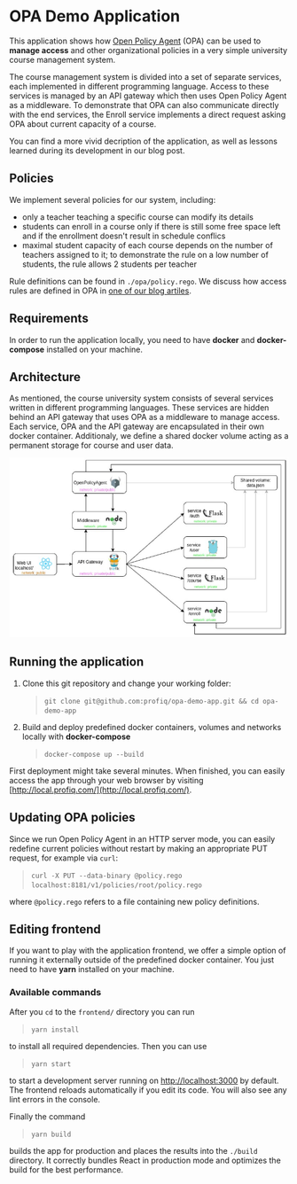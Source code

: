 # OPA Demo Application

This application shows how [Open Policy Agent](https://www.openpolicyagent.org/) (OPA) 
can be used to **manage access** and other organizational policies in a very simple university 
course management system.

The course management system is divided into a set of separate services, each implemented
in different programming language. Access to these services is managed by an API gateway which then
uses Open Policy Agent as a middleware. To demonstrate that OPA can also communicate directly
with the end services, the Enroll service implements a direct request asking OPA about current
capacity of a course.

You can find a more vivid decription of the application, as well as lessons learned during its 
development in our blog post.

## Policies
We implement several policies for our system, including:

* only a teacher teaching a specific course can modify its details
* students can enroll in a course only if there is still some free space left and if the enrollment
  doesn't result in schedule conflics
* maximal student capacity of each course depends on the number of teachers assigned to it; to
  demonstrate the rule on a low number of students, the rule allows 2 students per teacher

Rule definitions can be found in `./opa/policy.rego`. We discuss how access rules are defined in 
OPA in [one of our blog artiles](https://www.profiq.com/decoupling-policies-from-your-software-with-open-policy-agent-part-1/).

## Requirements

In order to run the application locally, you need to have **docker** and **docker-compose** 
installed on your machine.

## Architecture

As mentioned, the course university system consists of several services written in different
programming languages. These services are hidden behind an API gateway that uses OPA as a 
middleware to manage access. Each service, OPA and the API gateway are encapsulated in their own
docker container. Additionaly, we define a shared docker volume acting as a permanent storage
for course and user data. 

![Application architecture](assets/architecture.jpg)

## Running the application

1. Clone this git repository and change your working folder:
   > `git clone git@github.com:profiq/opa-demo-app.git && cd opa-demo-app`
2. Build and deploy predefined docker containers, volumes and networks locally with **docker-compose**
   > `docker-compose up --build`

First deployment might take several minutes. When finished, 
you can easily access the app through your web browser by visiting
[http://local.profiq.com/](http://local.profiq.com/).

## Updating OPA policies

Since we run Open Policy Agent in an HTTP server mode, you can easily redefine
current policies without restart by making an appropriate PUT request, for example via `curl`:

> `curl -X PUT --data-binary @policy.rego localhost:8181/v1/policies/root/policy.rego`

where `@policy.rego` refers to a file containing new policy definitions.

## Editing frontend

If you want to play with the application frontend, we offer a simple option of running
it externally outside of the predefined docker container. You just need to have **yarn** installed
on your machine.

### Available commands

After you `cd` to the `frontend/` directory you can run

> `yarn install`

to install all required dependencies. Then you can use

> `yarn start`

to start a development server running on [http://localhost:3000](http://localhost:3000) by default.
The frontend reloads automatically if you edit its code. 
You will also see any lint errors in the console.

Finally the command

> `yarn build`

builds the app for production and places the results into the `./build` directory.
It correctly bundles React in production mode and optimizes the build for the best performance.
